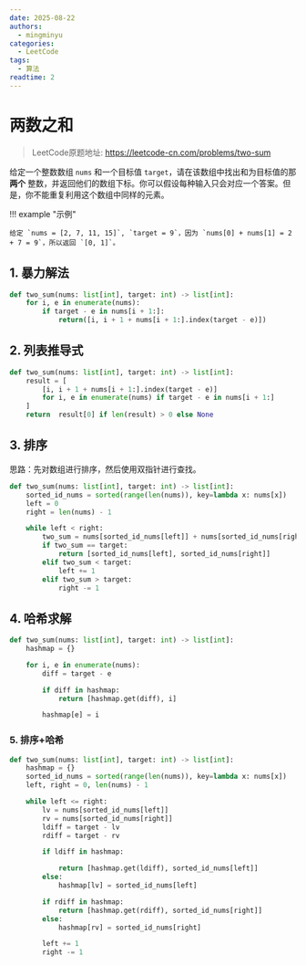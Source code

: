 ```yaml
---
date: 2025-08-22
authors:
  - mingminyu
categories:
  - LeetCode
tags:
  - 算法
readtime: 2
---
```


# 两数之和

> LeetCode原题地址: https://leetcode-cn.com/problems/two-sum

给定一个整数数组 `nums` 和一个目标值 `target`，请在该数组中找出和为目标值的那 **两个** 整数，并返回他们的数组下标。你可以假设每种输入只会对应一个答案。但是，你不能重复利用这个数组中同样的元素。

!!! example "示例"

    给定 `nums = [2, 7, 11, 15]`, `target = 9`，因为 `nums[0] + nums[1] = 2 + 7 = 9`，所以返回 `[0, 1]`。

## 1. 暴力解法

```python linenums="1"
def two_sum(nums: list[int], target: int) -> list[int]:
    for i, e in enumerate(nums):
        if target - e in nums[i + 1:]:
            return([i, i + 1 + nums[i + 1:].index(target - e)])
```

## 2. 列表推导式

```python linenums="1"
def two_sum(nums: list[int], target: int) -> list[int]:
    result = [
        [i, i + 1 + nums[i + 1:].index(target - e)] 
        for i, e in enumerate(nums) if target - e in nums[i + 1:]
    ]
    return  result[0] if len(result) > 0 else None
```

## 3. 排序

思路：先对数组进行排序，然后使用双指针进行查找。

```python linenums="1"
def two_sum(nums: list[int], target: int) -> list[int]:
    sorted_id_nums = sorted(range(len(nums)), key=lambda x: nums[x])
    left = 0
    right = len(nums) - 1

    while left < right:
        two_sum = nums[sorted_id_nums[left]] + nums[sorted_id_nums[right]]
        if two_sum == target:
            return [sorted_id_nums[left], sorted_id_nums[right]]
        elif two_sum < target:
            left += 1
        elif two_sum > target:
            right -= 1
```

## 4. 哈希求解

```python linenums="1"
def two_sum(nums: list[int], target: int) -> list[int]:
    hashmap = {}

    for i, e in enumerate(nums):
        diff = target - e

        if diff in hashmap:
            return [hashmap.get(diff), i]

        hashmap[e] = i
```

### 5. 排序+哈希

```python linenums="1"
def two_sum(nums: list[int], target: int) -> list[int]:
    hashmap = {}
    sorted_id_nums = sorted(range(len(nums)), key=lambda x: nums[x])
    left, right = 0, len(nums) - 1

    while left <= right:
        lv = nums[sorted_id_nums[left]]
        rv = nums[sorted_id_nums[right]]
        ldiff = target - lv
        rdiff = target - rv

        if ldiff in hashmap:

            return [hashmap.get(ldiff), sorted_id_nums[left]]
        else:
            hashmap[lv] = sorted_id_nums[left]

        if rdiff in hashmap:
            return [hashmap.get(rdiff), sorted_id_nums[right]]
        else:
            hashmap[rv] = sorted_id_nums[right]

        left += 1
        right -= 1
```